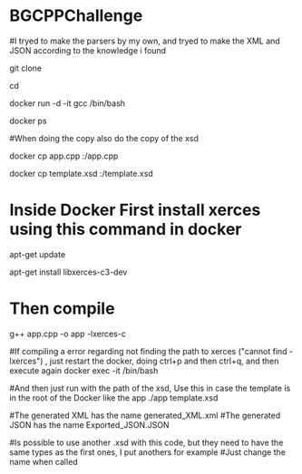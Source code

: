 # BGCPPChallenge
#I tryed to make the parsers by my own, and tryed to make the XML and JSON according to the knowledge i found


git clone <git repository URL>

cd <local repository folder>

docker run -d -it gcc /bin/bash
  
docker ps

#When doing the copy also do the copy of the xsd

docker cp app.cpp <container>:/app.cpp
  
docker cp template.xsd <container>:/template.xsd

# Inside Docker First install xerces using this command in docker

apt-get update

apt-get install libxerces-c3-dev
  
# Then compile
g++ app.cpp -o app -lxerces-c

#If compiling a error regarding not finding the path to xerces ("cannot find -lxerces") , just restart the docker, doing ctrl+p and then ctrl+q, and then execute again docker exec -it <container> /bin/bash

#And then just run with the path of the xsd, Use this in case the template is in the root of the Docker like the app
./app template.xsd

#The generated XML has the name generated_XML.xml
#The generated JSON has the name Exported_JSON.JSON

#Is possible to use another .xsd with this code, but they need to have the same types as the first ones, I put anothers for example
#Just change the name when called 
